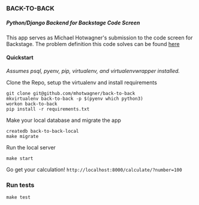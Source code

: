 ### BACK-TO-BACK

##### Python/Django Backend for Backstage Code Screen

This app serves as Michael Hotwagner's submission to the code screen for Backstage.
The problem definition this code solves can be found [here](problem.txt) 

#### Quickstart
*Assumes psql, pyenv, pip, virtualenv, and virtualenvwrapper installed.*

Clone the Repo, setup the virtualenv and install requirements
```
git clone git@github.com/mhotwagner/back-to-back
mkvirtualenv back-to-back -p $(pyenv which python3)
workon back-to-back
pip install -r requirements.txt
```

Make your local database and migrate the app
```
createdb back-to-back-local
make migrate
```

Run the local server
```
make start
```

Go get your calculation!
`http://localhost:8000/calculate/?number=100`

### Run tests
`make test`


